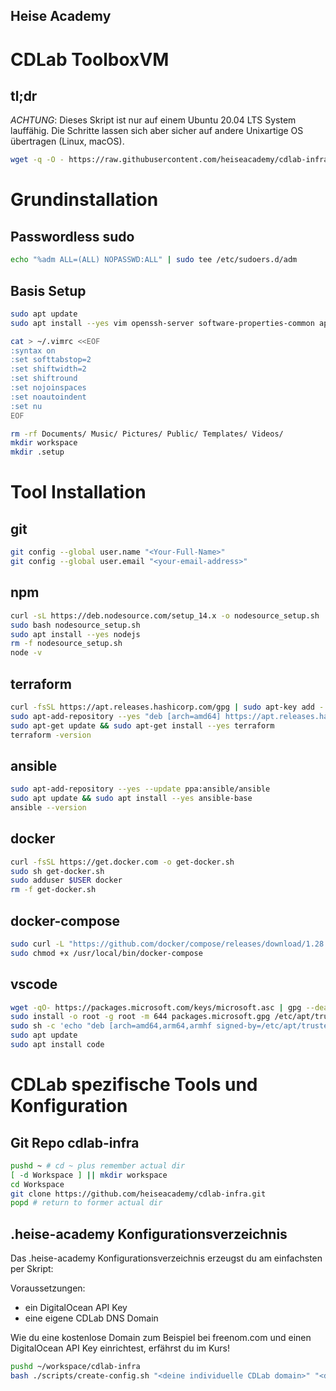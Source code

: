 ## Heise Academy
# CDLab ToolboxVM
## tl;dr
*ACHTUNG*: Dieses Skript ist nur auf einem Ubuntu 20.04 LTS System lauffähig. Die Schritte lassen sich aber sicher auf andere Unixartige OS übertragen (Linux, macOS).
```bash
wget -q -O - https://raw.githubusercontent.com/heiseacademy/cdlab-infra/main/toolboxvm/install.sh | bash
```
# Grundinstallation
## Passwordless sudo
```bash
echo "%adm ALL=(ALL) NOPASSWD:ALL" | sudo tee /etc/sudoers.d/adm
```
## Basis Setup
```bash
sudo apt update
sudo apt install --yes vim openssh-server software-properties-common apt-transport-https ca-certificates curl gnupg lsb-release git build-essential

cat > ~/.vimrc <<EOF
:syntax on
:set softtabstop=2
:set shiftwidth=2
:set shiftround
:set nojoinspaces
:set noautoindent
:set nu
EOF

rm -rf Documents/ Music/ Pictures/ Public/ Templates/ Videos/
mkdir workspace
mkdir .setup
```
# Tool Installation 

## git
```bash
git config --global user.name "<Your-Full-Name>"
git config --global user.email "<your-email-address>"
```
## npm
```bash
curl -sL https://deb.nodesource.com/setup_14.x -o nodesource_setup.sh
sudo bash nodesource_setup.sh
sudo apt install --yes nodejs
rm -f nodesource_setup.sh
node -v
```
## terraform
```bash
curl -fsSL https://apt.releases.hashicorp.com/gpg | sudo apt-key add -
sudo apt-add-repository --yes "deb [arch=amd64] https://apt.releases.hashicorp.com $(lsb_release -cs) main"
sudo apt-get update && sudo apt-get install --yes terraform
terraform -version
```
## ansible
```bash
sudo apt-add-repository --yes --update ppa:ansible/ansible
sudo apt update && sudo apt install --yes ansible-base
ansible --version
```
## docker
```bash
curl -fsSL https://get.docker.com -o get-docker.sh
sudo sh get-docker.sh
sudo adduser $USER docker
rm -f get-docker.sh
```
## docker-compose
```bash
sudo curl -L "https://github.com/docker/compose/releases/download/1.28.5/docker-compose-$(uname -s)-$(uname -m)" -o /usr/local/bin/docker-compose
sudo chmod +x /usr/local/bin/docker-compose
```

## vscode
```bash
wget -qO- https://packages.microsoft.com/keys/microsoft.asc | gpg --dearmor > packages.microsoft.gpg
sudo install -o root -g root -m 644 packages.microsoft.gpg /etc/apt/trusted.gpg.d/
sudo sh -c 'echo "deb [arch=amd64,arm64,armhf signed-by=/etc/apt/trusted.gpg.d/packages.microsoft.gpg] https://packages.microsoft.com/repos/code stable main" > /etc/apt/sources.list.d/vscode.list'
sudo apt update
sudo apt install code
```
# CDLab spezifische Tools und Konfiguration
## Git Repo cdlab-infra
```bash
pushd ~ # cd ~ plus remember actual dir
[ -d Workspace ] || mkdir workspace
cd Workspace
git clone https://github.com/heiseacademy/cdlab-infra.git
popd # return to former actual dir
```
## .heise-academy Konfigurationsverzeichnis
Das .heise-academy Konfigurationsverzeichnis erzeugst du am einfachsten per Skript:

Voraussetzungen:
* ein DigitalOcean API Key
* eine eigene CDLab DNS Domain 

Wie du eine kostenlose Domain zum Beispiel bei freenom.com und einen DigitalOcean API Key einrichtest, erfährst du im Kurs!

```bash
pushd ~/workspace/cdlab-infra
bash ./scripts/create-config.sh "<deine individuelle CDLab domain>" "<dein DigitalOcean API Key>"
```